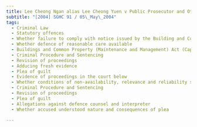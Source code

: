 ```yaml
---
title: Lee Cheong Ngan alias Lee Cheong Yuen v Public Prosecutor and Other Applications 
subtitle: "[2004] SGHC 91 / 05\_May\_2004"
tags:
  - Criminal Law
  - Statutory offences
  - Whether failure to comply with notice issued by the Building and Construction Authority is a strict liability offence
  - Whether defence of reasonable care available
  - Buildings and Common Property (Maintenance and Management) Act (Cap 30, 2000 Rev Ed) ss 4(1), (3)
  - Criminal Procedure and Sentencing
  - Revision of proceedings
  - Adducing fresh evidence
  - Plea of guilt
  - Evidence of proceedings in the court below
  - Whether conditions of non-availability, relevance and reliability satisfied
  - Criminal Procedure and Sentencing
  - Revision of proceedings
  - Plea of guilt
  - Allegations against defence counsel and interpreter
  - Whether accused understood nature and consequences of plea

---
```


